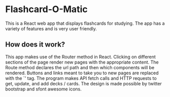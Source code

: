 # Flashcard-O-Matic

This is a React web app that displays flashcards for studying.
The app has a variety of features and is very user friendly.

## How does it work?

This app makes use of the Router method in React.
Clicking on different sections of the page render new pages with the appropriate content.
The Route method declares the url path and then which components will be rendered.
Buttons and links meant to take you to new pages are replaced with the `<Link to="/yourPathHere">' tag.
The program makes API fetch calls and HTTP requests to get, update, and add decks / cards.
The design is made possible by twitter bootstrap and sfont awesome icons.
